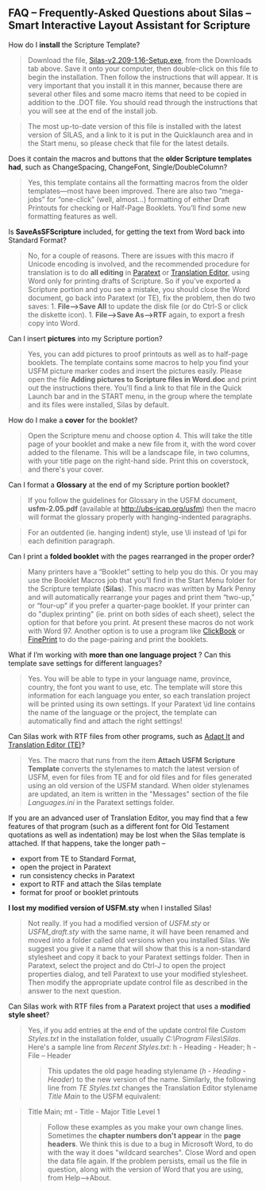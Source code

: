 ## FAQ – Frequently-Asked Questions about Silas – Smart Interactive Layout Assistant for Scripture ##
How do I **install** the Scripture Template?
> Download the file, [Silas-v2.209-1.16-Setup.exe](http://silas.googlecode.com/files/Silas-v2.209-1.16-Setup.exe), from the Downloads tab above. Save it onto your computer, then double-click on this file to begin the installation. Then follow the instructions that will appear. It is very important that you install it in this manner, because there are several other files and some macro items that need to be copied in addition to the .DOT file. You should read through the instructions that you will see at the end of the install job.

> The most up-to-date version of this file is installed with the latest version of SILAS, and a link to it is put in the Quicklaunch area and in the Start menu, so please check that file for the latest details.

Does it contain the macros and buttons that the **older Scripture templates had**, such as ChangeSpacing, ChangeFont, Single/DoubleColumn?
> Yes, this template contains all the formatting macros from the older templates—most have been improved. There are also two “mega-jobs” for “one-click” (well, almost…) formatting of either Draft Printouts for checking or Half-Page Booklets. You’ll find some new formatting features as well.

Is **SaveAsSFScripture** included, for getting the text from Word back into Standard Format?
> No, for a couple of reasons. There are issues with this macro if Unicode encoding is involved, and the recommended procedure for translation is to do **all editing** in [Paratext](http://paratext.ubs-translations.org/public/home.html) or [Translation Editor](http://www.sil.org/computing/fieldworks/TE/), using Word only for printing drafts of Scripture. So if you’ve exported a Scripture portion and you see a mistake, you should close the Word document, go back into Paratext (or TE), fix the problem, then do two saves:
    1. **File-->Save All** to update the disk file (or do Ctrl-S or click the diskette icon).
    1. **File-->Save As-->RTF** again, to export a fresh copy into Word.

Can I insert **pictures** into my Scripture portion?
> Yes, you can add pictures to proof printouts as well as to half-page booklets. The template contains some macros to help you find your USFM  picture marker codes and insert the pictures easily. Please open the file **Adding pictures to Scripture files in Word.doc** and print out the instructions there. You'll find a link to that file in the Quick Launch bar and in the START menu, in the group where the template and its files were installed, Silas by default.

How do I make a **cover** for the booklet?
> Open the Scripture menu and choose option 4. This will take the title page of your booklet and make a new file from it, with the word cover added to the filename. This will be a landscape file, in two columns, with your title page on the right-hand side. Print this on coverstock, and there's your cover.

Can I format a **Glossary** at the end of my Scripture portion booklet?
> If you follow the guidelines for Glossary in the USFM document, **usfm-2.05.pdf** (available at http://ubs-icap.org/usfm) then the macro will format the glossary properly with hanging-indented paragraphs.

> For an outdented (ie. hanging indent) style, use \li instead of \pi for each definition paragraph.

Can I print a **folded booklet** with the pages rearranged in the proper order?
> Many printers have a “Booklet” setting to help you do this. Or you may use the Booklet Macros job that you’ll find in the Start Menu folder for the Scripture template (**Silas**). This macro was written by Mark Penny and will automatically rearrange your pages and print them “two-up,” or “four-up” if you prefer a quarter-page booklet. If your printer can do "duplex printing" (ie. print on both sides of each sheet), select the option for that before you print.
> At present these macros do not work with Word 97.
> Another option is to use a program like [ClickBook](http://www.bluesquirrel.com/clickbook) or [FinePrint](http://www.fineprint.com/products/fineprint/index.html) to do the page-pairing and print the booklets.

What if I’m working with **more than one language project** ? Can this template save settings for different languages?
> Yes. You will be able to type in your language name, province, country, the font you want to use, etc. The template will store this information for each language you enter, so each translation project will be printed using its own settings. If your Paratext \id line contains the name of the language or the project, the template can automatically find and attach the right settings!

Can Silas work with RTF files from other programs, such as [Adapt It](http://adaptit.ebt.cx/) and [Translation Editor (TE)](http://www.sil.org/computing/fieldworks/TE/)?
> Yes. The macro that runs from the item **Attach USFM Scripture Template** converts the stylenames to match the latest version of USFM, even for files from TE and for old files and for files generated using an old version of the USFM standard. When older stylenames are updated, an item is written in the "Messages" section of the file _Languages.ini_ in the Paratext settings folder.

If you are an advanced user of Translation Editor, you may find that a few features of that program (such as a different font for Old Testament quotations as well as indentation) may be lost when the Silas template is attached. If that happens, take the longer path –
  * export from TE to Standard Format,
  * open the project in Paratext
  * run consistency checks in Paratext
  * export to RTF and attach the Silas template
  * format for proof or booklet printouts

**I lost my modified version of USFM.sty** when I installed Silas!
> Not really. If you had a modified version of _USFM.sty_ or _USFM\_draft.sty_ with the same name, it will have been renamed and moved into a folder called old versions when you installed Silas. We suggest you give it a name that will show that this is a non-standard stylesheet and copy it back to your Paratext settings folder. Then in Paratext, select the project and do Ctrl-J to open the project properties dialog, and tell Paratext to use your modified stylesheet. Then modify the appropriate update control file as described in the answer to the next question.

Can Silas work with RTF files from a Paratext project that uses a **modified style sheet**?

> Yes, if you add entries at the end of the update control file _Custom Styles.txt_ in the installation folder, usually _C:\Program Files\Silas_. Here's a sample line from _Recent Styles.txt_:
> h - Heading - Header; h - File – Header
> > This updates the old page heading stylename (_h - Heading - Header_) to the new version of the name.
> > Similarly, the following line from _TE Styles.txt_ changes the Translation Editor stylename _Title Main_ to the USFM equivalent:

> Title Main; mt - Title - Major Title Level 1
> > Follow these examples as you make your own change lines.
Sometimes the **chapter numbers don't appear** in the **page headers**.
> > We think this is due to a bug in Microsoft Word, to do with the way it does "wildcard searches". Close Word and open the data file again. If the problem persists, email us the file in question, along with the version of Word that you are using, from Help-->About.